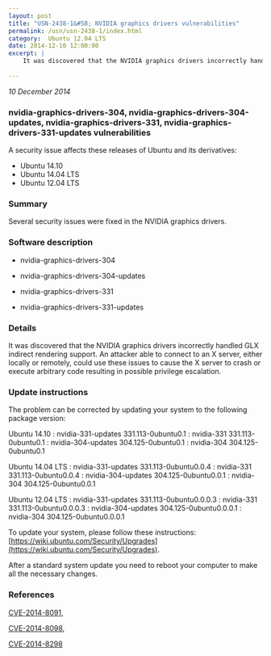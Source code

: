 ```yaml
---
layout: post
title: "USN-2438-1&#58; NVIDIA graphics drivers vulnerabilities"
permalink: /usn/usn-2438-1/index.html
category:  Ubuntu 12.04 LTS
date: 2014-12-10 12:00:00
excerpt: |
    It was discovered that the NVIDIA graphics drivers incorrectly handled GLX indirect rendering support. An attacker able to connect to an X server, either locally or remotely, could use these issues to cause the X server to crash or execute arbitrary code resulting in possible privilege escalation. 
    
--- 
```

 
 

*10 December 2014*

### nvidia-graphics-drivers-304, nvidia-graphics-drivers-304-updates, nvidia-graphics-drivers-331, nvidia-graphics-drivers-331-updates vulnerabilities

A security issue affects these releases of Ubuntu and its derivatives:

* Ubuntu 14.10
* Ubuntu 14.04 LTS
* Ubuntu 12.04 LTS

### Summary

Several security issues were fixed in the NVIDIA graphics drivers. 

### Software description

* nvidia-graphics-drivers-304 

* nvidia-graphics-drivers-304-updates 

* nvidia-graphics-drivers-331 

* nvidia-graphics-drivers-331-updates 

### Details

It was discovered that the NVIDIA graphics drivers incorrectly handled GLX indirect rendering support. An attacker able to connect to an X server, either locally or remotely, could use these issues to cause the X server to crash or execute arbitrary code resulting in possible privilege escalation. 

### Update instructions

The problem can be corrected by updating your system to the following package version:

Ubuntu 14.10
 : nvidia-331-updates <span>331.113-0ubuntu0.1</span>
 : nvidia-331 <span>331.113-0ubuntu0.1</span>
 : nvidia-304-updates <span>304.125-0ubuntu0.1</span>
 : nvidia-304 <span>304.125-0ubuntu0.1</span>

Ubuntu 14.04 LTS
 : nvidia-331-updates <span>331.113-0ubuntu0.0.4</span>
 : nvidia-331 <span>331.113-0ubuntu0.0.4</span>
 : nvidia-304-updates <span>304.125-0ubuntu0.0.1</span>
 : nvidia-304 <span>304.125-0ubuntu0.0.1</span>

Ubuntu 12.04 LTS
 : nvidia-331-updates <span>331.113-0ubuntu0.0.0.3</span>
 : nvidia-331 <span>331.113-0ubuntu0.0.0.3</span>
 : nvidia-304-updates <span>304.125-0ubuntu0.0.0.1</span>
 : nvidia-304 <span>304.125-0ubuntu0.0.0.1</span>

To update your system, please follow these instructions: [https://wiki.ubuntu.com/Security/Upgrades](https://wiki.ubuntu.com/Security/Upgrades).

After a standard system update you need to reboot your computer to make all the necessary changes. 

### References

 
 [CVE-2014-8091](http://people.ubuntu.com/~ubuntu-security/cve/CVE-2014-8091), 

 [CVE-2014-8098](http://people.ubuntu.com/~ubuntu-security/cve/CVE-2014-8098), 

 [CVE-2014-8298](http://people.ubuntu.com/~ubuntu-security/cve/CVE-2014-8298)
 

